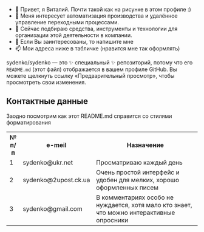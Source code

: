- 👋 Привет, я Виталий. Почти такой как на рисунке в этом профиле :)
- 👀 Меня интересует автоматизация производства и удалённое управление переходными процессами.
- 🌱 Сейчас подбираю средства, инструменты и технологии для организации этой деятельности в компании.
- 💞️ Если Вы заинтересованы, то напишите мне
- 📫 Мои адреса ниже в табличке (нравится мне так оформлять)


sydenko/sydenko — это ✨ специальный ✨ репозиторий, потому что его `README.md` (этот файл) отображается в вашем профиле GitHub.
Вы можете щелкнуть ссылку «Предварительный просмотр», чтобы просмотреть свои изменения.






<h2>Контактные данные</h2>
<p>Заодно посмотрим как этот README.md справится со стилями форматирования</p>

<table>
  <tr>
    <th>№<br />п/п</th>
    <th>e-meil</th>
    <th>Назначение</th>
  </tr>
  <tr>
    <td>1</td>
    <td>sydenko@ukr.net</td>
    <td>Просматриваю каждый день</td>
  </tr>
  <tr>
    <td>2</td>
    <td>sydenko@2upost.ck.ua</td>
    <td>Очень простой интерфейс и удобен для мелких, хорошо оформленных писем</td>
  </tr>
  <tr>
    <td>3</td>
    <td>sydenko@gmail.com</td>
    <td>В комментариях особо не нуждается, хотя мало кто знает, что можно интерактивные опросники</td>
  </tr>
</table>
